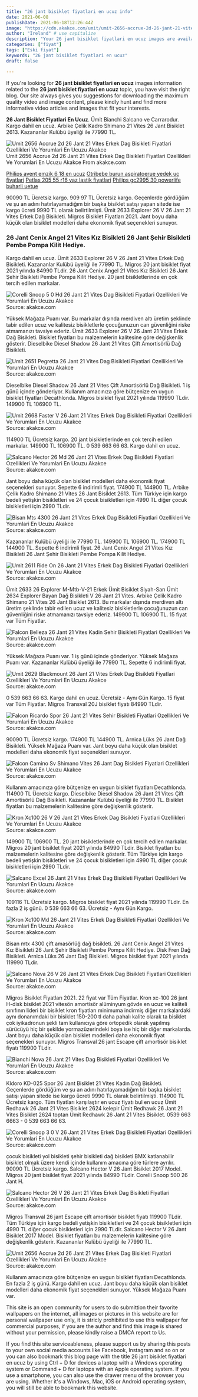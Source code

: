 ```yaml
---
title: "26 jant bisiklet fiyatlari en ucuz info"
date: 2021-06-08
publishDate: 2021-06-18T12:26:44Z
image: "https://cdn.akakce.com/umit/umit-2656-accrue-2d-26-jant-21-vites-erkek-z.jpg"
author: "Ireland" # use capitalize
description: "Your 26 jant bisiklet fiyatlari en ucuz images are available. 26 jant bisiklet fiyatlari en ucuz are a topic that is being searched for and liked by netizens now. You can Download the 26 jant bisiklet fiyatlari en ucuz files here. Download all royalty-free vectors."
categories: ["fiyat"]
tags: ["Eski fiyat"]
keywords: "26 jant bisiklet fiyatlari en ucuz"
draft: false

---
```


If you're looking for **26 jant bisiklet fiyatlari en ucuz** images information related to the **26 jant bisiklet fiyatlari en ucuz** topic, you have visit the right  blog.  Our site always  gives you  suggestions  for downloading  the maximum  quality video and image  content, please kindly hunt and find more informative video articles and images  that fit your interests.

**26 Jant Bisiklet Fiyatlari En Ucuz**. Ümit Bianchi Salcano ve Carrarodur. Kargo dahil en ucuz. Arbike Çelik Kadro Shimano 21 Vites 26 Jant Bisiklet 2613. Kazananlar Kulübü üyeliği ile 77990 TL.

![Umit 2656 Accrue 2d 26 Jant 21 Vites Erkek Dag Bisikleti Fiyatlari Ozellikleri Ve Yorumlari En Ucuzu Akakce](https://cdn.akakce.com/umit/umit-2656-accrue-2d-26-jant-21-vites-erkek-z.jpg "Umit 2656 Accrue 2d 26 Jant 21 Vites Erkek Dag Bisikleti Fiyatlari Ozellikleri Ve Yorumlari En Ucuzu Akakce")
Umit 2656 Accrue 2d 26 Jant 21 Vites Erkek Dag Bisikleti Fiyatlari Ozellikleri Ve Yorumlari En Ucuzu Akakce From akakce.com

[Philips avent emzik 6 18 en ucuz](/philips-avent-emzik-6-18-en-ucuz/)
[Otribebe burun aspiratoerue yedek uc fiyatlari](/otribebe-burun-aspiratoerue-yedek-uc-fiyatlari/)
[Petlas 205 55 r16 yaz lastik fiyatlari](/petlas-205-55-r16-yaz-lastik-fiyatlari/)
[Philips gc2995 30 powerlife buharli uetue](/philips-gc2995-30-powerlife-buharli-uetue/)

90090 TL Ücretsiz kargo. 909 97 TL Ücretsiz kargo. Geçenlerde gördüğüm ve şu an adını hatırlayamadığım bir başka bisiklet satışı yapan sitede ise kargo ücreti 9990 TL olarak belirtilmişti. Ümit 2633 Explorer 26 V 26 Jant 21 Vites Erkek Dağ Bisikleti. Migros Bisiklet Fiyatları 2021. Jant boyu daha küçük olan bisiklet modelleri daha ekonomik fiyat seçenekleri sunuyor.

### 26 Jant Cenix Angel 21 Vites Kız Bisikleti 26 Jant Şehir Bisikleti Pembe Pompa Kilit Hediye.

Kargo dahil en ucuz. Ümit 2633 Explorer 26 V 26 Jant 21 Vites Erkek Dağ Bisikleti. Kazananlar Kulübü üyeliği ile 77990 TL. Migros 20 jant bisiklet fiyat 2021 yılında 84990 TLdir. 26 Jant Cenix Angel 21 Vites Kız Bisikleti 26 Jant Şehir Bisikleti Pembe Pompa Kilit Hediye. 20 jant bisikletlerinde en çok tercih edilen markalar.


![Corelli Snoop 5 0 Hd 26 Jant 21 Vites Dag Bisikleti Fiyatlari Ozellikleri Ve Yorumlari En Ucuzu Akakce](https://cdn.akakce.com/corelli/corelli-snoop-5-0-hd-26-jant-21-vites-dag-i-z.jpg "Corelli Snoop 5 0 Hd 26 Jant 21 Vites Dag Bisikleti Fiyatlari Ozellikleri Ve Yorumlari En Ucuzu Akakce")
Source: akakce.com

Yüksek Mağaza Puanı var. Bu markalar dışında merdiven altı üretim şeklinde tabir edilen ucuz ve kalitesiz bisikletlerle çocuğunuzun can güvenliğini riske atmamanızı tavsiye ederiz. Ümit 2633 Explorer 26 V 26 Jant 21 Vites Erkek Dağ Bisikleti. Bisiklet fiyatları bu malzemelerin kalitesine göre değişkenlik gösterir. Dieselbike Diesel Shadow 26 Jant 21 Vites Çift Amortisörlü Dağ Bisikleti.

![Umit 2651 Pegretta 26 Jant 21 Vites Dag Bisikleti Fiyatlari Ozellikleri Ve Yorumlari En Ucuzu Akakce](https://cdn.akakce.com/umit/umit-2651-pegretta-26-jant-21-vites-dag-i-z.jpg "Umit 2651 Pegretta 26 Jant 21 Vites Dag Bisikleti Fiyatlari Ozellikleri Ve Yorumlari En Ucuzu Akakce")
Source: akakce.com

Dieselbike Diesel Shadow 26 Jant 21 Vites Çift Amortisörlü Dağ Bisikleti. 1 iş günü içinde gönderiyor. Kullanım amacınıza göre bütçenize en uygun bisiklet fiyatları Decathlonda. Migros bisiklet fiyat 2021 yılında 119990 TLdir. 149900 TL 106900 TL.

![Umit 2668 Faster V 26 Jant 21 Vites Erkek Dag Bisikleti Fiyatlari Ozellikleri Ve Yorumlari En Ucuzu Akakce](https://cdn.akakce.com/umit/umit-2668-faster-v-26-jant-21-vites-erkek-dag-i-z.jpg "Umit 2668 Faster V 26 Jant 21 Vites Erkek Dag Bisikleti Fiyatlari Ozellikleri Ve Yorumlari En Ucuzu Akakce")
Source: akakce.com

114900 TL Ücretsiz kargo. 20 jant bisikletlerinde en çok tercih edilen markalar. 149900 TL 106900 TL. 0 539 663 66 63. Kargo dahil en ucuz.

![Salcano Hector 26 Md 26 Jant 21 Vites Erkek Dag Bisikleti Fiyatlari Ozellikleri Ve Yorumlari En Ucuzu Akakce](https://cdn.akakce.com/salcano/salcano-hector-26-md-26-jant-21-vites-erkek-dag-i-z.jpg "Salcano Hector 26 Md 26 Jant 21 Vites Erkek Dag Bisikleti Fiyatlari Ozellikleri Ve Yorumlari En Ucuzu Akakce")
Source: akakce.com

Jant boyu daha küçük olan bisiklet modelleri daha ekonomik fiyat seçenekleri sunuyor. Sepette 6 indirimli fiyat. 174900 TL 144900 TL. Arbike Çelik Kadro Shimano 21 Vites 26 Jant Bisiklet 2613. Tüm Türkiye için kargo bedeli yetişkin bisikletleri ve 24 çocuk bisikletleri için 4990 TL diğer çocuk bisikletleri için 2990 TLdir.

![Bisan Mts 4300 26 Jant 21 Vites Erkek Dag Bisikleti Fiyatlari Ozellikleri Ve Yorumlari En Ucuzu Akakce](https://cdn.akakce.com/bisan/bisan-mts-4300-26-jant-21-vites-erkek-dag-i-z.jpg "Bisan Mts 4300 26 Jant 21 Vites Erkek Dag Bisikleti Fiyatlari Ozellikleri Ve Yorumlari En Ucuzu Akakce")
Source: akakce.com

Kazananlar Kulübü üyeliği ile 77990 TL. 149900 TL 106900 TL. 174900 TL 144900 TL. Sepette 6 indirimli fiyat. 26 Jant Cenix Angel 21 Vites Kız Bisikleti 26 Jant Şehir Bisikleti Pembe Pompa Kilit Hediye.

![Umit 2611 Ride On 26 Jant 21 Vites Erkek Dag Bisikleti Fiyatlari Ozellikleri Ve Yorumlari En Ucuzu Akakce](https://cdn.akakce.com/umit/umit-2611-ride-on-26-jant-21-vites-erkek-dag-i-z.jpg "Umit 2611 Ride On 26 Jant 21 Vites Erkek Dag Bisikleti Fiyatlari Ozellikleri Ve Yorumlari En Ucuzu Akakce")
Source: akakce.com

Ümit 2633 26 Explorer M-Mtb-V-21 Erkek Ümit Bisiklet Siyah-Sarı Ümit 2634 Explorer Bayan Dağ Bisikleti V 26 Jant 21 Vites. Arbike Çelik Kadro Shimano 21 Vites 26 Jant Bisiklet 2613. Bu markalar dışında merdiven altı üretim şeklinde tabir edilen ucuz ve kalitesiz bisikletlerle çocuğunuzun can güvenliğini riske atmamanızı tavsiye ederiz. 149900 TL 106900 TL. 15 fiyat var Tüm Fiyatlar.

![Falcon Belleza 26 Jant 21 Vites Kadin Sehir Bisikleti Fiyatlari Ozellikleri Ve Yorumlari En Ucuzu Akakce](https://cdn.akakce.com/falcon/falcon-belleza-26-jant-21-vites-kadin-sehir-i-z.jpg "Falcon Belleza 26 Jant 21 Vites Kadin Sehir Bisikleti Fiyatlari Ozellikleri Ve Yorumlari En Ucuzu Akakce")
Source: akakce.com

Yüksek Mağaza Puanı var. 1 iş günü içinde gönderiyor. Yüksek Mağaza Puanı var. Kazananlar Kulübü üyeliği ile 77990 TL. Sepette 6 indirimli fiyat.

![Umit 2629 Blackmount 26 Jant 21 Vites Erkek Dag Bisikleti Fiyatlari Ozellikleri Ve Yorumlari En Ucuzu Akakce](https://cdn.akakce.com/umit/umit-2629-blackmount-26-jant-21-vites-erkek-dag-i-z.jpg "Umit 2629 Blackmount 26 Jant 21 Vites Erkek Dag Bisikleti Fiyatlari Ozellikleri Ve Yorumlari En Ucuzu Akakce")
Source: akakce.com

0 539 663 66 63. Kargo dahil en ucuz. Ücretsiz - Aynı Gün Kargo. 15 fiyat var Tüm Fiyatlar. Migros Transval 20J bisiklet fiyatı 84990 TLdir.

![Falcon Ricardo Spor 26 Jant 21 Vites Sehir Bisikleti Fiyatlari Ozellikleri Ve Yorumlari En Ucuzu Akakce](https://cdn.akakce.com/falcon/falcon-ricardo-spor-26-jant-21-vites-sehir-i-z.jpg "Falcon Ricardo Spor 26 Jant 21 Vites Sehir Bisikleti Fiyatlari Ozellikleri Ve Yorumlari En Ucuzu Akakce")
Source: akakce.com

90090 TL Ücretsiz kargo. 174900 TL 144900 TL. Arnica Lüks 26 Jant Dağ Bisikleti. Yüksek Mağaza Puanı var. Jant boyu daha küçük olan bisiklet modelleri daha ekonomik fiyat seçenekleri sunuyor.

![Falcon Camino Sv Shimano Vites 26 Jant Dag Bisikleti Fiyatlari Ozellikleri Ve Yorumlari En Ucuzu Akakce](https://cdn.akakce.com/falcon/falcon-camino-sv-shimano-vites-26-jant-dag-i-z.jpg "Falcon Camino Sv Shimano Vites 26 Jant Dag Bisikleti Fiyatlari Ozellikleri Ve Yorumlari En Ucuzu Akakce")
Source: akakce.com

Kullanım amacınıza göre bütçenize en uygun bisiklet fiyatları Decathlonda. 114900 TL Ücretsiz kargo. Dieselbike Diesel Shadow 26 Jant 21 Vites Çift Amortisörlü Dağ Bisikleti. Kazananlar Kulübü üyeliği ile 77990 TL. Bisiklet fiyatları bu malzemelerin kalitesine göre değişkenlik gösterir.

![Kron Xc100 26 V 26 Jant 21 Vites Erkek Dag Bisikleti Fiyatlari Ozellikleri Ve Yorumlari En Ucuzu Akakce](https://cdn.akakce.com/kron/kron-xc100-26-v-26-jant-21-vites-erkek-dag-i-z.jpg "Kron Xc100 26 V 26 Jant 21 Vites Erkek Dag Bisikleti Fiyatlari Ozellikleri Ve Yorumlari En Ucuzu Akakce")
Source: akakce.com

149900 TL 106900 TL. 20 jant bisikletlerinde en çok tercih edilen markalar. Migros 20 jant bisiklet fiyat 2021 yılında 84990 TLdir. Bisiklet fiyatları bu malzemelerin kalitesine göre değişkenlik gösterir. Tüm Türkiye için kargo bedeli yetişkin bisikletleri ve 24 çocuk bisikletleri için 4990 TL diğer çocuk bisikletleri için 2990 TLdir.

![Salcano Excel 26 Jant 21 Vites Erkek Dag Bisikleti Fiyatlari Ozellikleri Ve Yorumlari En Ucuzu Akakce](https://cdn.akakce.com/salcano/salcano-excel-26-jant-21-vites-erkek-dag-i-z.jpg "Salcano Excel 26 Jant 21 Vites Erkek Dag Bisikleti Fiyatlari Ozellikleri Ve Yorumlari En Ucuzu Akakce")
Source: akakce.com

109116 TL Ücretsiz kargo. Migros bisiklet fiyat 2021 yılında 119990 TLdir. En fazla 2 iş günü. 0 539 663 66 63. Ücretsiz - Aynı Gün Kargo.

![Kron Xc100 Md 26 Jant 21 Vites Erkek Dag Bisikleti Fiyatlari Ozellikleri Ve Yorumlari En Ucuzu Akakce](https://cdn.akakce.com/kron/kron-xc100-md-26-jant-21-vites-erkek-dag-i-z.jpg "Kron Xc100 Md 26 Jant 21 Vites Erkek Dag Bisikleti Fiyatlari Ozellikleri Ve Yorumlari En Ucuzu Akakce")
Source: akakce.com

Bisan mtx 4300 çift amasörlüğ dağ bisikleti. 26 Jant Cenix Angel 21 Vites Kız Bisikleti 26 Jant Şehir Bisikleti Pembe Pompa Kilit Hediye. Disk Fren Dağ Bisikleti. Arnica Lüks 26 Jant Dağ Bisikleti. Migros bisiklet fiyat 2021 yılında 119990 TLdir.

![Salcano Nova 26 V 26 Jant 21 Vites Erkek Dag Bisikleti Fiyatlari Ozellikleri Ve Yorumlari En Ucuzu Akakce](https://cdn.akakce.com/salcano/salcano-nova-26-v-26-jant-21-vites-erkek-dag-i-z.jpg "Salcano Nova 26 V 26 Jant 21 Vites Erkek Dag Bisikleti Fiyatlari Ozellikleri Ve Yorumlari En Ucuzu Akakce")
Source: akakce.com

Migros Bisiklet Fiyatları 2021. 22 fiyat var Tüm Fiyatlar. Kron xc-100 26 jant H-disk bisiklet 2021 vitesön amortisör alüminyum gövde en ucuz ve kaliteli sınıfının lideri bir bisiklet kron fiyatları minimuma indirmiş diğer markalardaki aynı donanımdaki bir bisiklet 150-200 tl daha pahalı kalite olarak ta bisiklet çok iyikadronun şekli tam kullanıcıya göre ortopedik olarak yapılmış sürücüyü hiç bir şekilde yormazüzerindeki boya ise hiç bir diğer markalarda. Jant boyu daha küçük olan bisiklet modelleri daha ekonomik fiyat seçenekleri sunuyor. Migros Transval 26 jant Escape çift amortisör bisiklet fiyatı 119900 TLdir.

![Bianchi Nova 26 Jant 21 Vites Dag Bisikleti Fiyatlari Ozellikleri Ve Yorumlari En Ucuzu Akakce](https://cdn.akakce.com/bianchi/bianchi-nova-26-jant-21-vites-dag-i-z.jpg "Bianchi Nova 26 Jant 21 Vites Dag Bisikleti Fiyatlari Ozellikleri Ve Yorumlari En Ucuzu Akakce")
Source: akakce.com

Kldoro KD-025 Spor 26 Jant Bisiklet 21 Vites Kadın Dağ Bisikleti. Geçenlerde gördüğüm ve şu an adını hatırlayamadığım bir başka bisiklet satışı yapan sitede ise kargo ücreti 9990 TL olarak belirtilmişti. 114900 TL Ücretsiz kargo. Tüm fiyatları karşılaştır en ucuz fiyatı bul en ucuz Ümit Redhawk 26 Jant 21 Vites Bisiklet 2624 kelepir Ümit Redhawk 26 Jant 21 Vites Bisiklet 2624 toptan Ümit Redhawk 26 Jant 21 Vites Bisiklet. 0539 663 6663 - 0 539 663 66 63.

![Corelli Snoop 3 0 V 26 Jant 21 Vites Erkek Dag Bisikleti Fiyatlari Ozellikleri Ve Yorumlari En Ucuzu Akakce](https://cdn.akakce.com/corelli/corelli-snoop-3-0-v-26-jant-21-vites-erkek-dag-i-z.jpg "Corelli Snoop 3 0 V 26 Jant 21 Vites Erkek Dag Bisikleti Fiyatlari Ozellikleri Ve Yorumlari En Ucuzu Akakce")
Source: akakce.com

çocuk bisikleti yol bisikleti şehir bisikleti dağ bisikleti BMX katlanabilir bisiklet olmak üzere kendi içinde kullanım amacına göre türlere ayrılır. 90090 TL Ücretsiz kargo. Salcano Hector V 26 Jant Bisiklet 2017 Model. Migros 20 jant bisiklet fiyat 2021 yılında 84990 TLdir. Corelli Snoop 500 26 Jant H.

![Salcano Hector 26 V 26 Jant 21 Vites Erkek Dag Bisikleti Fiyatlari Ozellikleri Ve Yorumlari En Ucuzu Akakce](https://cdn.akakce.com/salcano/salcano-hector-26-v-26-jant-21-vites-erkek-dag-i-z.jpg "Salcano Hector 26 V 26 Jant 21 Vites Erkek Dag Bisikleti Fiyatlari Ozellikleri Ve Yorumlari En Ucuzu Akakce")
Source: akakce.com

Migros Transval 26 jant Escape çift amortisör bisiklet fiyatı 119900 TLdir. Tüm Türkiye için kargo bedeli yetişkin bisikletleri ve 24 çocuk bisikletleri için 4990 TL diğer çocuk bisikletleri için 2990 TLdir. Salcano Hector V 26 Jant Bisiklet 2017 Model. Bisiklet fiyatları bu malzemelerin kalitesine göre değişkenlik gösterir. Kazananlar Kulübü üyeliği ile 77990 TL.

![Umit 2656 Accrue 2d 26 Jant 21 Vites Erkek Dag Bisikleti Fiyatlari Ozellikleri Ve Yorumlari En Ucuzu Akakce](https://cdn.akakce.com/umit/umit-2656-accrue-2d-26-jant-21-vites-erkek-z.jpg "Umit 2656 Accrue 2d 26 Jant 21 Vites Erkek Dag Bisikleti Fiyatlari Ozellikleri Ve Yorumlari En Ucuzu Akakce")
Source: akakce.com

Kullanım amacınıza göre bütçenize en uygun bisiklet fiyatları Decathlonda. En fazla 2 iş günü. Kargo dahil en ucuz. Jant boyu daha küçük olan bisiklet modelleri daha ekonomik fiyat seçenekleri sunuyor. Yüksek Mağaza Puanı var.

This site is an open community for users to do submittion their favorite wallpapers on the internet, all images or pictures in this website are for personal wallpaper use only, it is stricly prohibited to use this wallpaper for commercial purposes, if you are the author and find this image is shared without your permission, please kindly raise a DMCA report to Us.

If you find this site serviceableness, please support us by sharing this posts to your own social media accounts like Facebook, Instagram and so on or you can also bookmark this blog page with the title 26 jant bisiklet fiyatlari en ucuz by using Ctrl + D for devices a laptop with a Windows operating system or Command + D for laptops with an Apple operating system. If you use a smartphone, you can also use the drawer menu of the browser you are using. Whether it's a Windows, Mac, iOS or Android operating system, you will still be able to bookmark this website.
